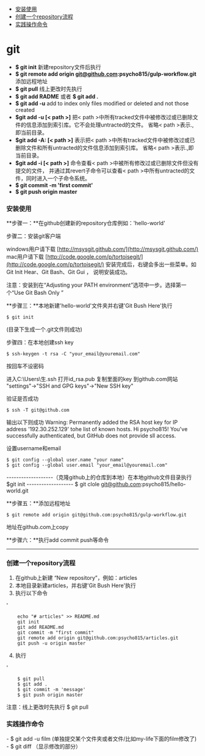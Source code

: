 - [安装使用](#part1)
- [创建一个repository流程](#part2)
- [实践操作命令](#part3)



# git

- **$ git init** 新建repository文件后执行 
- **$ git remote add origin git@github.com:psycho815/gulp-workflow.git** 添加远程地址
- **$ git pull** 线上更改时先执行 
- **$ git add RADME** 或者  **$ git add .**  
- **$ git add -u**   add to index only files modified or deleted and not those created 
- **$git add -u [< path >]**  把< path >中所有tracked文件中被修改过或已删除文件的信息添加到索引库。它不会处理untracted的文件。
省略< path >表示.,即当前目录。
- **$git add -A: [< path >]** 表示把< path >中所有tracked文件中被修改过或已删除文件和所有untracted的文件信息添加到索引库。
省略< path >表示.,即当前目录。
- **$git add -i [< path >]** 命令查看< path >中被所有修改过或已删除文件但没有提交的文件，
并通过其revert子命令可以查看< path >中所有untracted的文件，同时进入一个子命令系统。
- **$ git commit -m 'first commit'**
- **$ git push origin master**

<h3 id="part1"> 安装使用 </h3>

**步骤一：**在github创建新的repository仓库例如：'hello-world'

步骤二：安装git客户端 

windows用户请下载 [http://msysgit.github.com/](http://msysgit.github.com/)
mac用户请下载 [http://code.google.com/p/tortoisegit/](http://code.google.com/p/tortoisegit/)
安装完成后，右键会多出一些菜单。如 Git Init Hear、Git Bash、Git Gui ， 说明安装成功。

注意：安装到在“Adjusting your PATH environment”选项中一步。选择第一个“Use Git Bash Only ”

**步骤三：**本地新建'hello-world'文件夹并右键'Git Bush Here'执行

    $ git init
(目录下生成一个.git文件则成功)

步骤四：在本地创建ssh key

    $ ssh-keygen -t rsa -C "your_email@youremail.com"
 按回车不设密码

 进入C:\Users\生\.ssh 打开id_rsa.pub 复制里面的key 
 到github.com网站 "settings"→"SSH and GPG keys"→"New SSH key"

验证是否成功

    $ ssh -T git@github.com
输出以下则成功
Warning: Permanently added the RSA host key for IP address '192.30.252.129' tohe list of known hosts.
Hi psycho815! You've successfully authenticated, but GitHub does not provide sll access.

设置username和email

    $ git config --global user.name "your name"
    $ git config --global user.email "your_email@youremail.com"


   -------------------（克隆github上的仓库到本地）在本地github文件目录执行 $git init 
   ------------------- $ git clole git@github.com:psycho815/hello-world.git

**步骤五：**添加远程地址

    $ git remote add origin git@github.com:psycho815/gulp-workflow.git
地址在github.com上copy

**步骤六：**执行add commit push等命令

***

<h3 id="part2">创建一个repository流程</h3>

1. 在github上新建 “New repository”，例如：articles
2. 本地目录新建articles，并右键'Git Bush Here'执行
3. 执行以下命令

'

        echo "# articles" >> README.md
        git init
        git add README.md
        git commit -m "first commit"
        git remote add origin git@github.com:psycho815/articles.git
        git push -u origin master

4. 执行

'

        $ git pull
        $ git add .
        $ git commit -m 'message'
        $ git push origin master

注意：线上更改时先执行 $ git pull


<h3 id="part3">实践操作命令</h3>
- $ git add -u film (单独提交某个文件夹或者文件/比如my-life下面的film修改了)
- $ git diff （显示修改的部分）